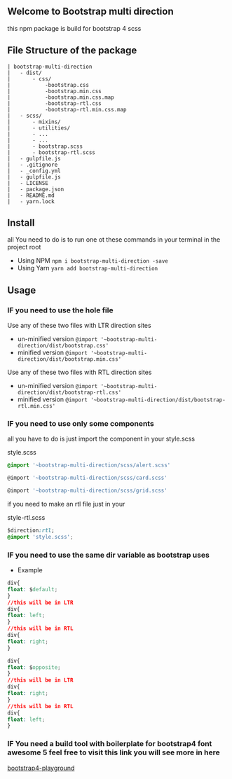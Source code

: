 ## Welcome to Bootstrap multi direction

this npm package is build for bootstrap 4 scss
## File Structure of the package
```
| bootstrap-multi-direction
|   - dist/
|       - css/
|           -bootstrap.css
|           -bootstrap.min.css
|           -bootstrap.min.css.map
|           -bootstrap-rtl.css
|           -bootstrap-rtl.min.css.map
|   - scss/
|       - mixins/
|       - utilities/
|       - ...
|       - ...
|       - bootstrap.scss
|       - bootstrap-rtl.scss
|   - gulpfile.js
|   - .gitignore
|   - _config.yml
|   - gulpfile.js
|   - LICENSE
|   - package.json
|   - README.md
|   - yarn.lock

```
## Install
all You need to do is to run one ot these commands in your terminal in the project root 
* Using NPM `npm i bootstrap-multi-direction -save`
* Using Yarn `yarn add bootstrap-multi-direction`

## Usage

### IF you need to use the hole file
Use any of these two files with LTR direction sites 
* un-minified version 
`@import '~bootstrap-multi-direction/dist/bootstrap.css'`
* minified version
`@import '~bootstrap-multi-direction/dist/bootstrap.min.css'`

Use any of these two files with RTL direction sites

* un-minified version 
`@import '~bootstrap-multi-direction/dist/bootstrap-rtl.css'`
* minified version
`@import '~bootstrap-multi-direction/dist/bootstrap-rtl.min.css'`

### IF you need to use only some components
all you have to do is just import the component in your style.scss

style.scss

```scss
@import '~bootstrap-multi-direction/scss/alert.scss'

@import '~bootstrap-multi-direction/scss/card.scss'

@import '~bootstrap-multi-direction/scss/grid.scss'
```

if you need to make an rtl file just in your 

style-rtl.scss

```css
$direction:rtl;
@import 'style.scss';
```

 
### IF you need to use the same dir variable as bootstrap uses 

* Example 
```css
div{
float: $default;
} 
//this will be in LTR 
div{
float: left;
} 
//this will be in RTL
div{
float: right;
} 
```
```css
div{
float: $opposite;
} 
//this will be in LTR 
div{
float: right;
} 
//this will be in RTL
div{
float: left;
} 
```
### IF You need a build tool with boilerplate for bootstrap4 font awesome 5 feel free to visit this link you will see more in here 
[bootstrap4-playground](https://github.com/mohamedragaey/bootstrap4-playground.git)


